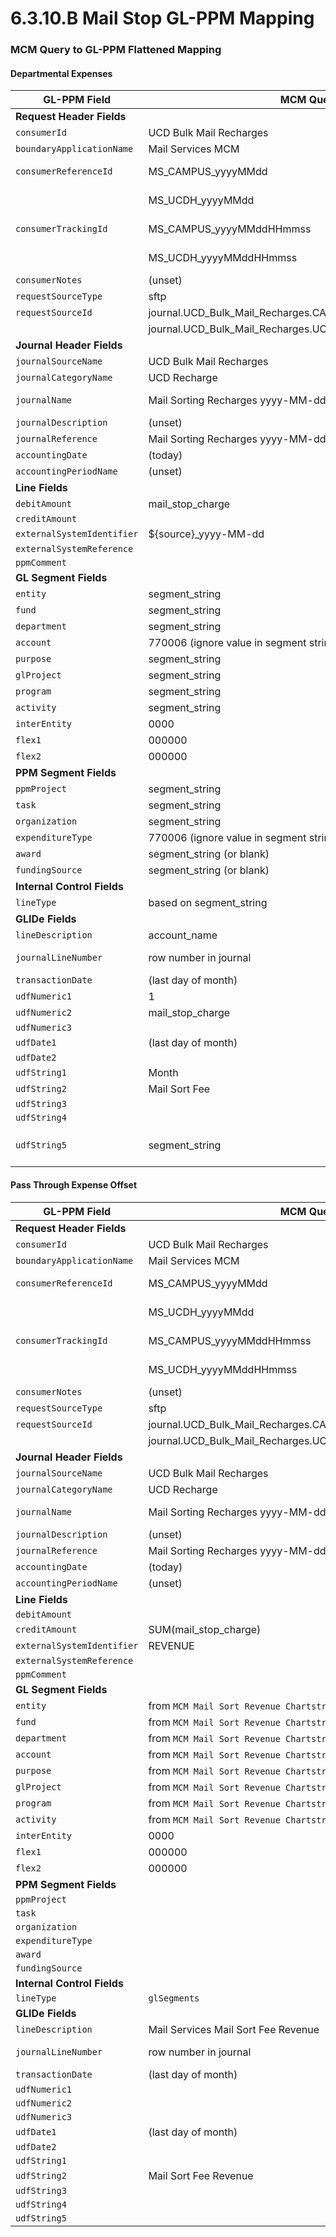 # 6.3.10.B Mail Stop GL-PPM Mapping

### MCM Query to GL-PPM Flattened Mapping

#### Departmental Expenses

| GL-PPM Field                | MCM Query Field                                               | Notes                            |
| --------------------------- | ------------------------------------------------------------- | -------------------------------- |
| **Request Header Fields**   |                                                               |                                  |
| `consumerId`                | UCD Bulk Mail Recharges                                       |                                  |
| `boundaryApplicationName`   | Mail Services MCM                                             |                                  |
| `consumerReferenceId`       | MS_CAMPUS_yyyyMMdd                                            | If campus data extract           |
|                             | MS_UCDH_yyyyMMdd                                              | If UCDH data extract             |
| `consumerTrackingId`        | MS_CAMPUS_yyyyMMddHHmmss                                      | If campus data extract           |
|                             | MS_UCDH_yyyyMMddHHmmss                                        | If UCDH data extract             |
| `consumerNotes`             | (unset)                                                       |                                  |
| `requestSourceType`         | sftp                                                          |                                  |
| `requestSourceId`           | journal.UCD_Bulk_Mail_Recharges.CAMPUS_MS_yyyyMMddHHmmss.json | If Campus Data                   |
|                             | journal.UCD_Bulk_Mail_Recharges.UCDH_MS_yyyyMMddHHmmss.json   | If UCDH Data                     |
| **Journal Header Fields**   |                                                               |                                  |
| `journalSourceName`         | UCD Bulk Mail Recharges                                       |                                  |
| `journalCategoryName`       | UCD Recharge                                                  |                                  |
| `journalName`               | Mail Sorting Recharges yyyy-MM-dd to yyyy-MM-dd               | Use start and end date           |
| `journalDescription`        | (unset)                                                       |                                  |
| `journalReference`          | Mail Sorting Recharges yyyy-MM-dd to yyyy-MM-dd               |                                  |
| `accountingDate`            | (today)                                                       |                                  |
| `accountingPeriodName`      | (unset)                                                       |                                  |
| **Line Fields**             |                                                               |                                  |
| `debitAmount`               | mail_stop_charge                                              |                                  |
| `creditAmount`              |                                                               |                                  |
| `externalSystemIdentifier`  | ${source}_yyyy-MM-dd                                          |                                  |
| `externalSystemReference`   |                                                               |                                  |
| `ppmComment`                |                                                               |                                  |
| **GL Segment Fields**       |                                                               |                                  |
| `entity`                    | segment_string                                                |                                  |
| `fund`                      | segment_string                                                |                                  |
| `department`                | segment_string                                                |                                  |
| `account`                   | 770006 (ignore value in segment string if present)            |                                  |
| `purpose`                   | segment_string                                                |                                  |
| `glProject`                 | segment_string                                                |                                  |
| `program`                   | segment_string                                                |                                  |
| `activity`                  | segment_string                                                |                                  |
| `interEntity`               | 0000                                                          |                                  |
| `flex1`                     | 000000                                                        |                                  |
| `flex2`                     | 000000                                                        |                                  |
| **PPM Segment Fields**      |                                                               |                                  |
| `ppmProject`                | segment_string                                                |                                  |
| `task`                      | segment_string                                                |                                  |
| `organization`              | segment_string                                                |                                  |
| `expenditureType`           | 770006 (ignore value in segment string if present)            |                                  |
| `award`                     | segment_string (or blank)                                     |                                  |
| `fundingSource`             | segment_string (or blank)                                     |                                  |
| **Internal Control Fields** |                                                               |                                  |
| `lineType`                  | based on segment_string                                       |                                  |
| **GLIDe Fields**            |                                                               |                                  |
| `lineDescription`           | account_name                                                  |                                  |
| `journalLineNumber`         | row number in journal                                         | ROW_NUMBER() OVER ()             |
| `transactionDate`           | (last day of month)                                           |                                  |
| `udfNumeric1`               | 1                                                             |                                  |
| `udfNumeric2`               | mail_stop_charge                                              |                                  |
| `udfNumeric3`               |                                                               |                                  |
| `udfDate1`                  | (last day of month)                                           |                                  |
| `udfDate2`                  |                                                               |                                  |
| `udfString1`                | Month                                                         |                                  |
| `udfString2`                | Mail Sort Fee                                                 |                                  |
| `udfString3`                |                                                               |                                  |
| `udfString4`                |                                                               |                                  |
| `udfString5`                | segment_string                                                | Original segment string from MCM |

#### Pass Through Expense Offset

| GL-PPM Field                | MCM Query Field                                               | Notes                  |
| --------------------------- | ------------------------------------------------------------- | ---------------------- |
| **Request Header Fields**   |                                                               |                        |
| `consumerId`                | UCD Bulk Mail Recharges                                       |                        |
| `boundaryApplicationName`   | Mail Services MCM                                             |                        |
| `consumerReferenceId`       | MS_CAMPUS_yyyyMMdd                                            | If campus data extract |
|                             | MS_UCDH_yyyyMMdd                                              | If UCDH data extract   |
| `consumerTrackingId`        | MS_CAMPUS_yyyyMMddHHmmss                                      | If campus data extract |
|                             | MS_UCDH_yyyyMMddHHmmss                                        | If UCDH data extract   |
| `consumerNotes`             | (unset)                                                       |                        |
| `requestSourceType`         | sftp                                                          |                        |
| `requestSourceId`           | journal.UCD_Bulk_Mail_Recharges.CAMPUS_MS_yyyyMMddHHmmss.json | If Campus Data         |
|                             | journal.UCD_Bulk_Mail_Recharges.UCDH_MS_yyyyMMddHHmmss.json   | If UCDH Data           |
| **Journal Header Fields**   |                                                               |                        |
| `journalSourceName`         | UCD Bulk Mail Recharges                                       |                        |
| `journalCategoryName`       | UCD Recharge                                                  |                        |
| `journalName`               | Mail Sorting Recharges yyyy-MM-dd to yyyy-MM-dd               | Use start and end date |
| `journalDescription`        | (unset)                                                       |                        |
| `journalReference`          | Mail Sorting Recharges yyyy-MM-dd to yyyy-MM-dd               |                        |
| `accountingDate`            | (today)                                                       |                        |
| `accountingPeriodName`      | (unset)                                                       |                        |
| **Line Fields**             |                                                               |                        |
| `debitAmount`               |                                                               |                        |
| `creditAmount`              | SUM(mail_stop_charge)                                         |                        |
| `externalSystemIdentifier`  | REVENUE                                                       |                        |
| `externalSystemReference`   |                                                               |                        |
| `ppmComment`                |                                                               |                        |
| **GL Segment Fields**       |                                                               |                        |
| `entity`                    | from `MCM Mail Sort Revenue Chartstring`                      |                        |
| `fund`                      | from `MCM Mail Sort Revenue Chartstring`                      |                        |
| `department`                | from `MCM Mail Sort Revenue Chartstring`                      |                        |
| `account`                   | from `MCM Mail Sort Revenue Chartstring`                      |                        |
| `purpose`                   | from `MCM Mail Sort Revenue Chartstring`                      |                        |
| `glProject`                 | from `MCM Mail Sort Revenue Chartstring`                      |                        |
| `program`                   | from `MCM Mail Sort Revenue Chartstring`                      |                        |
| `activity`                  | from `MCM Mail Sort Revenue Chartstring`                      |                        |
| `interEntity`               | 0000                                                          |                        |
| `flex1`                     | 000000                                                        |                        |
| `flex2`                     | 000000                                                        |                        |
| **PPM Segment Fields**      |                                                               |                        |
| `ppmProject`                |                                                               |                        |
| `task`                      |                                                               |                        |
| `organization`              |                                                               |                        |
| `expenditureType`           |                                                               |                        |
| `award`                     |                                                               |                        |
| `fundingSource`             |                                                               |                        |
| **Internal Control Fields** |                                                               |                        |
| `lineType`                  | `glSegments`                                                  |                        |
| **GLIDe Fields**            |                                                               |                        |
| `lineDescription`           | Mail Services Mail Sort Fee Revenue                           |                        |
| `journalLineNumber`         | row number in journal                                         | ROW_NUMBER() OVER ()   |
| `transactionDate`           | (last day of month)                                           |                        |
| `udfNumeric1`               |                                                               |                        |
| `udfNumeric2`               |                                                               |                        |
| `udfNumeric3`               |                                                               |                        |
| `udfDate1`                  | (last day of month)                                           |                        |
| `udfDate2`                  |                                                               |                        |
| `udfString1`                |                                                               |                        |
| `udfString2`                | Mail Sort Fee Revenue                                         |                        |
| `udfString3`                |                                                               |                        |
| `udfString4`                |                                                               |                        |
| `udfString5`                |                                                               |                        |

